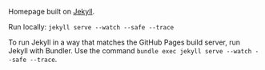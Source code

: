Homepage built on [Jekyll][1].

Run locally: `jekyll serve --watch --safe --trace`

To run Jekyll in a way that matches the GitHub Pages build server, run Jekyll
with Bundler. Use the command `bundle exec jekyll serve --watch --safe --trace`.

[1]: http://jekyllrb.com/

